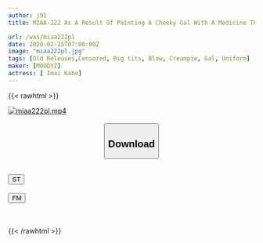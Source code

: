 ```yaml
---
author: j91
title: MIAA-222 As A Result Of Painting A Cheeky Gal With A Medicine That Makes Me Dying As Much As She Dies, She Pleaded With Her And Screamed At The Piston And Drooled Hard, But Www Imai Naho

url: /was/miaa222pl
date: 2020-02-25T07:00:00Z
image: "miaa222pl.jpg"
tags: [Old Releases,Censored, Big tits, Blow, Creampie, Gal, Uniform]
maker: [MOODYZ]
actress: [ Imai Kaho]
---
```



{{< rawhtml >}}

<div class="video" data-videoid="bkzOk19YZ7cPVZa">
    <a href="javascript:;">
        <img src="/was/miaa222pl/miaa222pl.jpg" width="WIDTH" height="HEIGHT" alt="miaa222pl.mp4" loading="lazy">
    </a>
</div>

<script type="text/javascript" src="https://j91.asia/asset/on-demand-st.js"></script>

<br>
  <link rel="stylesheet" href="https://j91.asia/asset/bs5.css">
  
  <center>
  <button class="btn btn-primary" type="button" data-bs-toggle="collapse" data-bs-target=".multi-collapse" aria-expanded="false" aria-controls="multiCollapseExample1 multiCollapseExample2"><h2>Download</h2></button></center>
</p>
<div class="row">
  <div class="col">
    <div class="collapse multi-collapse" id="multiCollapseExample1">
      <div class="card card-body">
	      	      <br>
<div class="buttons">  
<a href="https://streamtape.to/v/bkzOk19YZ7cPVZa" target="_blank"><button class="btn-hover color-3"><i class="fa fa-download"></i> ST</button></a></div>
    </div>
  </div>
</div>
  <div class="col">
    <div class="collapse multi-collapse" id="multiCollapseExample2">
      <div class="card card-body">
	      <br>
<div class="buttons">
    <a href="https://filemoon.sx/d/4whxj06n1c3j" target="_blank"><button class="btn-hover color-8"><i class="fa fa-download"></i> FM</button></a></div>
<br><br>
      </div>
    </div>
  </div>
</div>

{{< /rawhtml >}}